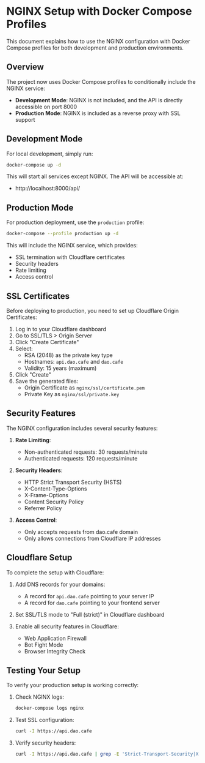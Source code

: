 # NGINX Setup with Docker Compose Profiles

This document explains how to use the NGINX configuration with Docker Compose profiles for both development and production environments.

## Overview

The project now uses Docker Compose profiles to conditionally include the NGINX service:

- **Development Mode**: NGINX is not included, and the API is directly accessible on port 8000
- **Production Mode**: NGINX is included as a reverse proxy with SSL support

## Development Mode

For local development, simply run:

```bash
docker-compose up -d
```

This will start all services except NGINX. The API will be accessible at:
- http://localhost:8000/api/

## Production Mode

For production deployment, use the `production` profile:

```bash
docker-compose --profile production up -d
```

This will include the NGINX service, which provides:
- SSL termination with Cloudflare certificates
- Security headers
- Rate limiting
- Access control

## SSL Certificates

Before deploying to production, you need to set up Cloudflare Origin Certificates:

1. Log in to your Cloudflare dashboard
2. Go to SSL/TLS > Origin Server
3. Click "Create Certificate"
4. Select:
   - RSA (2048) as the private key type
   - Hostnames: `api.dao.cafe` and `dao.cafe`
   - Validity: 15 years (maximum)
5. Click "Create"
6. Save the generated files:
   - Origin Certificate as `nginx/ssl/certificate.pem`
   - Private Key as `nginx/ssl/private.key`

## Security Features

The NGINX configuration includes several security features:

1. **Rate Limiting**:
   - Non-authenticated requests: 30 requests/minute
   - Authenticated requests: 120 requests/minute

2. **Security Headers**:
   - HTTP Strict Transport Security (HSTS)
   - X-Content-Type-Options
   - X-Frame-Options
   - Content Security Policy
   - Referrer Policy

3. **Access Control**:
   - Only accepts requests from dao.cafe domain
   - Only allows connections from Cloudflare IP addresses

## Cloudflare Setup

To complete the setup with Cloudflare:

1. Add DNS records for your domains:
   - A record for `api.dao.cafe` pointing to your server IP
   - A record for `dao.cafe` pointing to your frontend server

2. Set SSL/TLS mode to "Full (strict)" in Cloudflare dashboard

3. Enable all security features in Cloudflare:
   - Web Application Firewall
   - Bot Fight Mode
   - Browser Integrity Check

## Testing Your Setup

To verify your production setup is working correctly:

1. Check NGINX logs:
   ```bash
   docker-compose logs nginx
   ```

2. Test SSL configuration:
   ```bash
   curl -I https://api.dao.cafe
   ```

3. Verify security headers:
   ```bash
   curl -I https://api.dao.cafe | grep -E 'Strict-Transport-Security|X-Content-Type-Options|X-Frame-Options'
